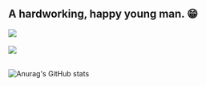 ## A hardworking, happy young man. 😁 
 ![](https://img.shields.io/badge/Javascript%20Developer-Computer%20Engineer%20%2F%20Influncer%20%2F%20Trainer-a)
 <br/>
<br/>
<a href="https://instagram.com/master_javascript">
<img src="https://img.shields.io/badge/Instagram-E4405F?style=for-the-badge&logo=instagram&logoColor=white">
</a> 
<br/>
<br/>

![Anurag's GitHub stats](https://github-readme-stats.vercel.app/api?username=adilvelizade0&show_icons=true&theme=dracula)
